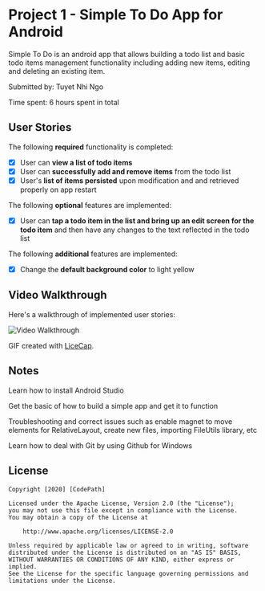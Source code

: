 # Project 1 - Simple To Do App for Android

Simple To Do is an android app that allows building a todo list and basic todo items management functionality including adding new items, editing and deleting an existing item.

Submitted by: Tuyet Nhi Ngo

Time spent: 6 hours spent in total

## User Stories

The following **required** functionality is completed:

* [x] User can **view a list of todo items**
* [x] User can **successfully add and remove items** from the todo list
* [x] User's **list of items persisted** upon modification and and retrieved properly on app restart

The following **optional** features are implemented:

* [x] User can **tap a todo item in the list and bring up an edit screen for the todo item** and then have any changes to the text reflected in the todo list

The following **additional** features are implemented:

* [x] Change the **default background color** to light yellow

## Video Walkthrough

Here's a walkthrough of implemented user stories:

<img src='https://imgur.com/zEHQpOm.gifv' title='Video Walkthrough' width='' alt='Video Walkthrough' />

GIF created with [LiceCap](http://www.cockos.com/licecap/).

## Notes

Learn how to install Android Studio

Get the basic of how to build a simple app and get it to function

Troubleshooting and correct issues such as enable magnet to move elements for RelativeLayout, create new files, importing FileUtils library, etc

Learn how to deal with Git by using Github for Windows

## License

    Copyright [2020] [CodePath]

    Licensed under the Apache License, Version 2.0 (the "License");
    you may not use this file except in compliance with the License.
    You may obtain a copy of the License at

        http://www.apache.org/licenses/LICENSE-2.0

    Unless required by applicable law or agreed to in writing, software
    distributed under the License is distributed on an "AS IS" BASIS,
    WITHOUT WARRANTIES OR CONDITIONS OF ANY KIND, either express or implied.
    See the License for the specific language governing permissions and
    limitations under the License.
